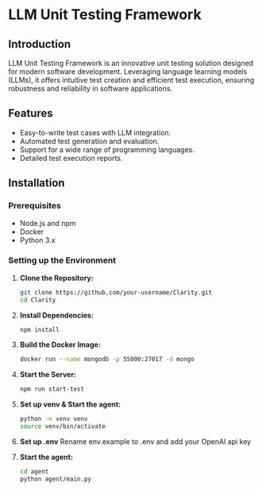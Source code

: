 # LLM Unit Testing Framework

## Introduction

LLM Unit Testing Framework is an innovative unit testing solution designed for modern software development. Leveraging language learning models (LLMs), it offers intuitive test creation and efficient test execution, ensuring robustness and reliability in software applications.

## Features

- Easy-to-write test cases with LLM integration.
- Automated test generation and evaluation.
- Support for a wide range of programming languages.
- Detailed test execution reports.

## Installation

### Prerequisites

- Node.js and npm
- Docker
- Python 3.x

### Setting up the Environment

1. **Clone the Repository:**

   ```bash
   git clone https://github.com/your-username/Clarity.git
   cd Clarity

2. **Install Dependencies:**

   ```bash
   npm install
   ```

3. **Build the Docker Image:**

   ```bash
   docker run --name mongodb -p 55000:27017 -d mongo
    ```

4. **Start the Server:**

   ```bash
   npm run start-test
   ```

5. **Set up venv & Start the agent:**

   ```bash
   python -m venv venv
   source venv/bin/activate
   ``` 

6. **Set up .env**
   Rename env.example to .env and add your OpenAI api key

7. **Start the agent:**

   ```bash
   cd agent
   python agent/main.py
   ``````
